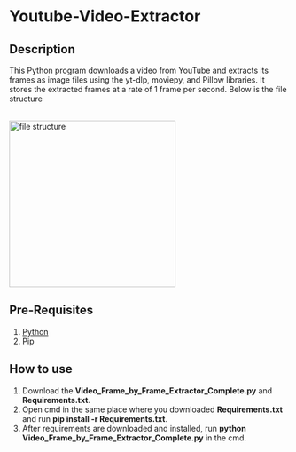 # Youtube-Video-Extractor

## Description
This Python program downloads a video from YouTube and extracts its frames as image files using the yt-dlp, moviepy, and Pillow libraries. It stores the extracted frames at a rate of 1 frame per second. Below is the file structure

<br/>

<div align="left">
  <img src="https://github.com/user-attachments/assets/bff2ee11-46ad-426f-a75e-1b8326071991" width="300" alt="file structure">
</div>

## Pre-Requisites
1. [Python](https://www.python.org/)
2. Pip

## How to use
1. Download the **Video_Frame_by_Frame_Extractor_Complete.py** and **Requirements.txt**.
2. Open cmd in the same place where you downloaded **Requirements.txt** and run **pip install -r Requirements.txt**.
3. After requirements are downloaded and installed, run **python Video_Frame_by_Frame_Extractor_Complete.py** in the cmd.

